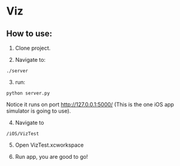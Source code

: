 # Viz


## How to use:

1. Clone project.

2. Navigate to: 
```
./server
```

3. run: 
```
python server.py
```
Notice it runs on port http://127.0.0.1:5000/ (This is the one iOS app simulator is going to use).

4. Navigate to

```
/iOS/VizTest
```
5. Open VizTest.xcworkspace

6. Run app, you are good to go!

